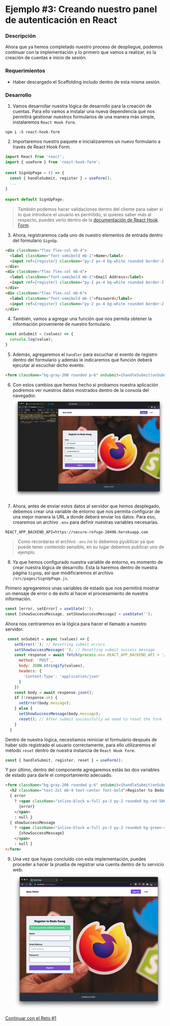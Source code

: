 # Ejemplo #3: Creando nuestro panel de autenticación en React
### Descripción
Ahora que ya hemos completado nuestro proceso de despliegue, podemos continuar con la implementación y lo primero que vamos a realizar, es la creación de cuentas e inicio de sesión.

### Requerimientos
- Haber descargado el Scaffolding íncludo dentro de esta misma sesión.

### Desarrollo
1. Vamos desarrollar nuestra lógica de desarrollo para la creación de cuentas. Para ello vamos a instalar una nueva dependencia que nos permitirá gestionar nuestros formularios de una manera más simple, instalaremos `React Hook Form`.
```
npm i -S react-hook-form
```

2. Importaremos nuestro paquete e inicializaremos un nuevo formulario a través de React Hook Form.
```js
import React from 'react';
import { useForm } from 'react-hook-form';

const SignUpPage = () => {
  const { handleSubmit, register } = useForm();
  ...
}

export default SignUpPage;
```

> También podemos hacer validaciones dentro del cliente para saber si lo que introduce el usuario es permitido, si quieres saber más al respecto, puedes verlo dentro de la [documentación de React Hook Form](https://react-hook-form.com/).

3. Ahora, registraremos cada uno de nuestro elementos de entrada dentro del formulario `SignUp`.

```html
<div className="flex flex-col mb-4">
  <label className="font-semibold mb-1">Name</label>
  <input ref={register} className="py-2 px-4 bg-white rounded border-2 border-gray-600" type="text" name="name" placeholder="" />
</div>
<div className="flex flex-col mb-4">
  <label className="font-semibold mb-1">Email Address</label>
  <input ref={register} className="py-2 px-4 bg-white rounded border-2 border-gray-600" type="text" name="email" placeholder="Email Address" />
</div>
<div className="flex flex-col mb-6">
  <label className="font-semibold mb-1">Password</label>
  <input ref={register} className="py-2 px-4 bg-white rounded border-2 border-gray-600" type="password" name="password" placeholder="" />
</div>
```

4. También, vamos a agregar una función que nos permita obtener la información proveniente de nuestro formulario.
```js
const onSubmit = (values) => {
  console.log(value);
}
```

5. Además, agregaremos el `handler` para escuchar el evento de registro dentro del formulario y además le indicaremos que función deberá ejecutar al escuchar dicho evento.
```html
<form className="bg-gray-200 rounded p-6" onSubmit={handleSubmit(onSubmit)}>
```

6. Con estos cambios que hemos hecho si probamos nuestra aplicación podremos ver nuestros datos mostrados dentro de la consola del navegador.
![Example Form](./docs/example-form.png)

7. Ahora, antes de enviar estos datos al servidor que hemos desplegado, debemos crear una variable de entorno que nos permita configurar de una mejor manera la URL a donde deberá enviar los datos. Para eso, crearemos un archivo `.env` para definir nuestras variables necesarias.

```
REACT_APP_BACKEND_API=https://secure-refuge-20496.herokuapp.com
```

> Como recordaras el archivo `.env` no lo debemos pyublicar ya que puede tener contenido sensible, en su lugar debemos publicar uno de ejemplo.

8. Ya que hemos configurado nuestra variable de entorno, es momento de crear nuestra lógica de desarrollo. Esta la haremos dentro de nuestra página `SignUp`, así que modificaremos el archivo `/src/pages/SignUpPage.js`.

Primero agregaremos unas variables de estado que nos permitirá mostrar un mensaje de error o de éxito al hacer el procesamiento de nuestra información.
```js
const [error, setError] = useState('');
const [showSuccessMessage, setShowSuccessMessage] = useState('');
```

Ahora nos centraremos en la lógica para hacer el llamado a nuestro servidor.
```js
 const onSubmit = async (values) => {
    setError(''); // Resetting submit errors
    setShowSuccessMessage(''); // Resetting submit success message
    const response = await fetch(process.env.REACT_APP_BACKEND_API + '/api/auth/signup', {
      method: 'POST',
      body: JSON.stringify(values),
      headers: {
        'Content-Type': 'application/json'
      }
    })
    const body = await response.json();
    if (!response.ok) {
      setError(body.message);
    } else {
      setShowSuccessMessage(body.message);
      reset(); // After submit successfully we need to reset the form
    }
  }
```

Dentro de nuestra lógica, necesitamos reiniciar el formulario después de haber sido registrado el usuario correctamente, para ello utilizaremos el método `reset` dentro de nuestra instancia de `React Hook Form`.
```js
const { handleSubmit, register, reset } = useForm();
```

Y por último, dentro del componente agregaremos estás las dos variables de estado para darle el comportamiento adecuado.
```html
<form className="bg-gray-200 rounded p-6" onSubmit={handleSubmit(onSubmit)}>
  <h2 className="text-2xl mb-4 text-center font-bold">Register to Bedu Swag</h2>
  { error
    ? <span className="inline-block w-full px-3 py-2 rounded bg-red-500 text-white mb-4">
      {error}
    </span>
    : null }
  { showSuccessMessage
    ? <span className="inline-block w-full px-3 py-2 rounded bg-green-400 text-white mb-4">
      {showSuccessMessage}
    </span>
    : null }
</form>
```

9. Una vez que hayas concluido con esta implementación, puedes proceder a hacer la prueba de registrar una cuenta dentro de tu servicio web.
![Register Successful](./docs/register-successfully.png)

[Continuar con el Reto #1](../challenge-1/README.md)